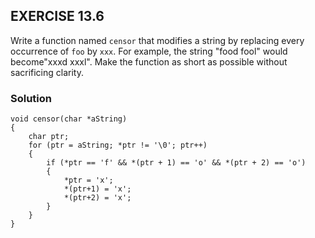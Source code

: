 ## EXERCISE 13.6

Write a function named `censor` that modifies a string by replacing every occurrence of `foo` by `xxx`. For example, the string "food fool" would become"xxxd xxxl". Make the function as short as possible without sacrificing clarity.

### Solution
```
void censor(char *aString)
{
    char ptr;
    for (ptr = aString; *ptr != '\0'; ptr++)
    {
        if (*ptr == 'f' && *(ptr + 1) == 'o' && *(ptr + 2) == 'o')
        {
            *ptr = 'x';
            *(ptr+1) = 'x';
            *(ptr+2) = 'x';
        }
    }
}
```
